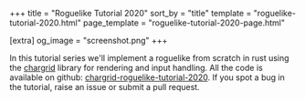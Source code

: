 +++
title = "Roguelike Tutorial 2020"
sort_by = "title"
template = "roguelike-tutorial-2020.html"
page_template = "roguelike-tutorial-2020-page.html"

[extra]
og_image = "screenshot.png"
+++

In this tutorial series we'll implement a roguelike from scratch in rust
using the [chargrid](https://crates.io/crates/chargrid) library for
rendering and input handling. All the code is available on github: [chargrid-roguelike-tutorial-2020](https://github.com/gridbugs/chargrid-roguelike-tutorial-2020).
If you spot a bug in the tutorial, raise an issue or submit a pull request.
